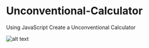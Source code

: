 # Unconventional-Calculator
Using JavaScript Create a Unconventional Calculator

![alt text](http://images.shrcreation.com/GitHub/unconventional_calculator.PNG)
